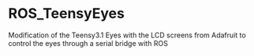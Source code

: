 # ROS_TeensyEyes
Modification of the Teensy3.1 Eyes with the LCD screens from Adafruit to control the eyes through a serial bridge with ROS
